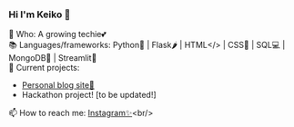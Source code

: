 ### Hi I'm Keiko 👋

🌱 Who: A growing techie💕<br/>
📚 Languages/frameworks: 
Python🐍 | Flask🌶️ | HTML</> | CSS🎨 | SQL💻 | MongoDB🍃 | Streamlit👑 <br/>
🧠 Current projects:<br/> 
- [Personal blog site📝](https://shusansmuse.wordpress.com/)<br/>
- Hackathon project! [to be updated!]

📫 How to reach me: [Instagram✨](https://www.instagram.com/kokostudyyy._)<br/>

